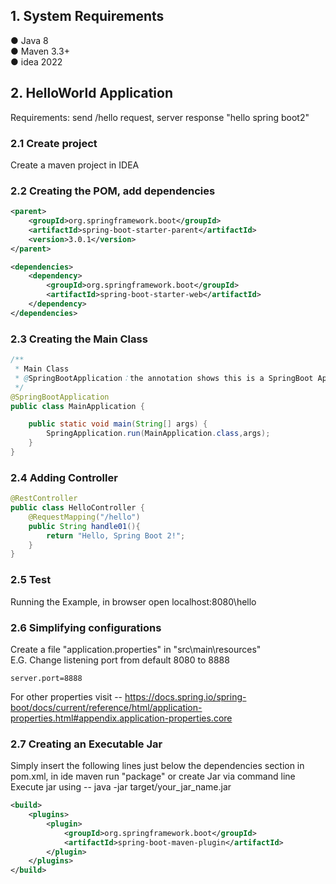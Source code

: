 ## 1. System Requirements 
● Java 8  
● Maven 3.3+  
● idea 2022
## 2. HelloWorld Application  
Requirements: send /hello request, server response "hello spring boot2"
### 2.1 Create project
Create a maven project in IDEA 
### 2.2 Creating the POM, add dependencies
```xml
<parent>
    <groupId>org.springframework.boot</groupId>
    <artifactId>spring-boot-starter-parent</artifactId>
    <version>3.0.1</version>
</parent>

<dependencies>
    <dependency>
        <groupId>org.springframework.boot</groupId>
        <artifactId>spring-boot-starter-web</artifactId>
    </dependency>
</dependencies>
```
### 2.3 Creating the Main Class
```java
/**
 * Main Class
 * @SpringBootApplication：the annotation shows this is a SpringBoot Application
 */
@SpringBootApplication
public class MainApplication {

    public static void main(String[] args) {
        SpringApplication.run(MainApplication.class,args);
    }
}
```
### 2.4 Adding Controller
```java
@RestController
public class HelloController {
    @RequestMapping("/hello")
    public String handle01(){
        return "Hello, Spring Boot 2!";
    }
}
```
### 2.5 Test
Running the Example, in browser open localhost:8080\hello
### 2.6 Simplifying configurations
Create a file "application.properties" in "src\main\resources"  
E.G. Change listening port from default 8080 to 8888
```
server.port=8888 
```
For other properties visit -- https://docs.spring.io/spring-boot/docs/current/reference/html/application-properties.html#appendix.application-properties.core

### 2.7 Creating an Executable Jar
Simply insert the following lines just below the dependencies section in pom.xml, in ide maven run "package" or create Jar via command line
Execute jar using -- java -jar target/your_jar_name.jar
```xml
<build>
    <plugins>
        <plugin>
            <groupId>org.springframework.boot</groupId>
            <artifactId>spring-boot-maven-plugin</artifactId>
        </plugin>
    </plugins>
</build>
```

